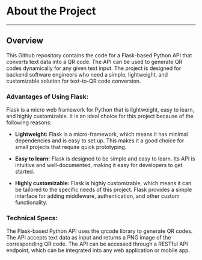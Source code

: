 # About the Project

---

## Overview

This Github repository contains the code for a Flask-based Python API that converts text data into a QR code. The API can be used to generate QR codes dynamically for any given text input. The project is designed for backend software engineers who need a simple, lightweight, and customizable solution for text-to-QR code conversion.

### Advantages of Using Flask:

Flask is a micro web framework for Python that is lightweight, easy to learn, and highly customizable. It is an ideal choice for this project because of the following reasons:

* **Lightweight:** Flask is a micro-framework, which means it has minimal dependencies and is easy to set up. This makes it a good choice for small projects that require quick prototyping.

* **Easy to learn:** Flask is designed to be simple and easy to learn. Its API is intuitive and well-documented, making it easy for developers to get started.

* **Highly customizable:** Flask is highly customizable, which means it can be tailored to the specific needs of this project. Flask provides a simple interface for adding middleware, authentication, and other custom functionality.

### Technical Specs:

The Flask-based Python API uses the qrcode library to generate QR codes. The API accepts text data as input and returns a PNG image of the corresponding QR code. The API can be accessed through a RESTful API endpoint, which can be integrated into any web application or mobile app.